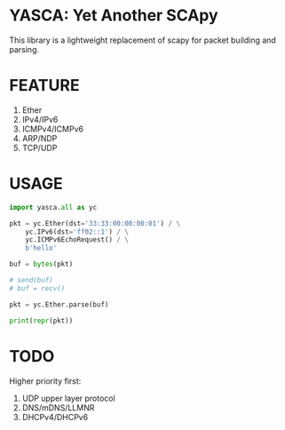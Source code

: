 YASCA: Yet Another SCApy
========================

This library is a lightweight replacement of scapy for packet building and parsing.

FEATURE
=======

1. Ether
2. IPv4/IPv6
3. ICMPv4/ICMPv6
4. ARP/NDP
5. TCP/UDP

USAGE
=====

```python
import yasca.all as yc

pkt = yc.Ether(dst='33:33:00:00:00:01') / \
    yc.IPv6(dst='ff02::1') / \
    yc.ICMPv6EchoRequest() / \
    b'hello'

buf = bytes(pkt)

# send(buf)
# buf = recv()

pkt = yc.Ether.parse(buf)

print(repr(pkt))
```

TODO
====

Higher priority first:


1. UDP upper layer protocol
2. DNS/mDNS/LLMNR
3. DHCPv4/DHCPv6

